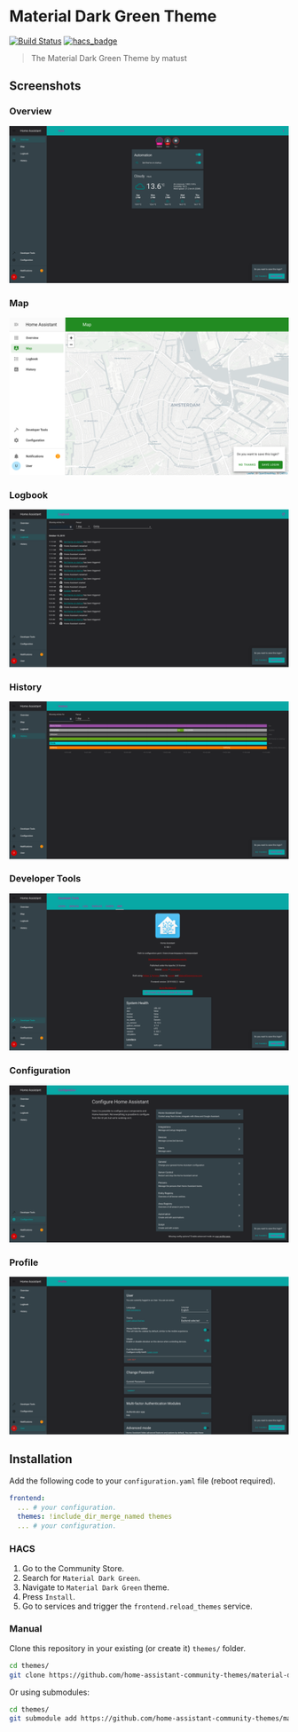 # Material Dark Green Theme

[![Build Status](https://www.travis-ci.org/home-assistant-community-themes/material-dark-green.svg?branch=master)](https://www.travis-ci.org/home-assistant-community-themes/material-dark-green)
[![hacs_badge](https://img.shields.io/badge/HACS-Default-orange.svg)](https://github.com/custom-components/hacs)

> The Material Dark Green Theme by matust

## Screenshots

### Overview

![Theme - Overview](https://raw.githubusercontent.com/home-assistant-community-themes/material-dark-green/master/docs/theme-overview.png)

### Map

![Theme - Map](https://raw.githubusercontent.com/home-assistant-community-themes/material-dark-green/master/docs/theme-map.png)

### Logbook

![Theme - Logbook](https://raw.githubusercontent.com/home-assistant-community-themes/material-dark-green/master/docs/theme-logbook.png)

### History

![Theme - History](https://raw.githubusercontent.com/home-assistant-community-themes/material-dark-green/master/docs/theme-history.png)

### Developer Tools

![Theme - Developer Tools](https://raw.githubusercontent.com/home-assistant-community-themes/material-dark-green/master/docs/theme-developer-tools.png)

### Configuration

![Theme - Configuration](https://raw.githubusercontent.com/home-assistant-community-themes/material-dark-green/master/docs/theme-configuration.png)

### Profile

![Theme - Profile](https://raw.githubusercontent.com/home-assistant-community-themes/material-dark-green/master/docs/theme-profile.png)

## Installation

Add the following code to your `configuration.yaml` file (reboot required).

```yaml
frontend:
  ... # your configuration.
  themes: !include_dir_merge_named themes
  ... # your configuration.
```

### HACS

1. Go to the Community Store.
2. Search for `Material Dark Green`.
3. Navigate to `Material Dark Green` theme.
4. Press `Install`.
6. Go to services and trigger the `frontend.reload_themes` service.

### Manual

Clone this repository in your existing (or create it) `themes/` folder.

```bash
cd themes/
git clone https://github.com/home-assistant-community-themes/material-dark-green.git
```

Or using submodules:

```bash
cd themes/
git submodule add https://github.com/home-assistant-community-themes/material-dark-green.git
```
